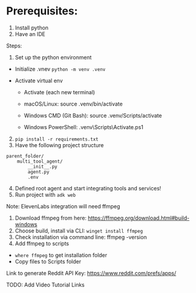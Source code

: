 # Prerequisites: 
1. Install python
2. Have an IDE

Steps:
1. Set up the python environment

- Initialize .vnev `python -m venv .venv`

- Activate virtual env

    - Activate (each new terminal)

    - macOS/Linux: source .venv/bin/activate

    - Windows CMD (Git Bash): source .venv/Scripts/activate

    - Windows PowerShell: .venv\Scripts\Activate.ps1


2. `pip install -r requirements.txt`
3. Have the following project structure
```
parent_folder/
    multi_tool_agent/
        __init__.py
        agent.py
        .env
```
4. Defined root agent and start integrating tools and services!
5. Run project with `adk web`

Note: ElevenLabs integration will need ffmpeg
1. Download ffmpeg from here: https://ffmpeg.org/download.html#build-windows
2. Choose build, install via CLI: `winget install ffmpeg`
4. Check installation via command line: ffmpeg -version
5. Add ffmpeg to scripts
- `where ffmpeg` to get installation folder
- Copy files to Scripts folder


Link to generate Reddit API Key: https://www.reddit.com/prefs/apps/

TODO: Add Video Tutorial Links
